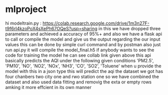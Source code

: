 # mlproject
hi 
modeltrain.py : https://colab.research.google.com/drive/1m3n27F-t9f6rI4kzoPoX4sXePh67OQeS?usp=sharing
in this we have dropped three parameters and achieved a accuracy of 95%+ and also we have a flask api to call or compile the model and give us the output regarding the our input values this can be done by simple curl command and by postman also just run 
api.py it will compile the model_final.h5
if anybody wants to see the code for training the model he can see collab link given above
this api basically predicts the AQI under the following given conditions 
'PM2.5', 'PM10', 'NO', 'NO2', 'NOx', 'NH3', 'CO', 'SO2', 'Toluene'
when u provide the model with this in a json type this will predict the aqi 
the dataset we got has four chanbers two city one and rwo station one so we have combined the dataset and also used data fitting and removig the exta or empty rows amking it more effcient in its own manner 
